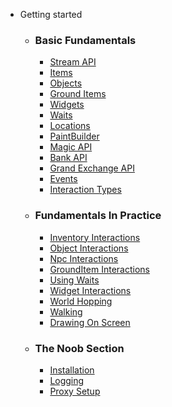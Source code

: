 - Getting started
  - ### Basic Fundamentals
    * [Stream API](/Basic_Fundamentals/StreamAPI)
    * [Items](/Basic_Fundamentals/Items)
    * [Objects](/Basic_Fundamentals/Objects)
    * [Ground Items](/Basic_Fundamentals/GroundItems)
    * [Widgets](/Basic_Fundamentals/Widgets)
    * [Waits](/Basic_Fundamentals/Waits)
    * [Locations](/Basic_Fundamentals/Locations)
    * [PaintBuilder](/Basic_Fundamentals/PaintBuilderAPI)
    * [Magic API](/Basic_Fundamentals/MagicAPI)
    * [Bank API](/Basic_Fundamentals/BankAPI)
    * [Grand Exchange API](/Basic_Fundamentals/GrandExchangeAPI)
    * [Events](/Basic_Fundamentals/Events)
    * [Interaction Types](/Basic_Fundamentals/InteractionTypes)

  - ### Fundamentals In Practice
    * [Inventory Interactions](/Fundamentals_In_Practice/InventoryInteractions)
    * [Object Interactions](/Fundamentals_In_Practice/ObjectInteractions)
    * [Npc Interactions](/Fundamentals_In_Practice/NpcInteractions)
    * [GroundItem Interactions](/Fundamentals_In_Practice/GroundItemInteractions)
    * [Using Waits](/Fundamentals_In_Practice/UsingWaits)
    * [Widget Interactions](/Fundamentals_In_Practice/WidgetInteracting)
    * [World Hopping](/Fundamentals_In_Practice/WorldHopping)
    * [Walking](/Fundamentals_In_Practice/WalkingToLocations)
    * [Drawing On Screen](/Fundamentals_In_Practice/DrawingRenderEvent)

  - ### The Noob Section
    * [Installation](/The_Noob_Section/Installation)
    * [Logging](/The_Noob_Section/Logging)
    * [Proxy Setup](/The_Noob_Section/ProxySetup)